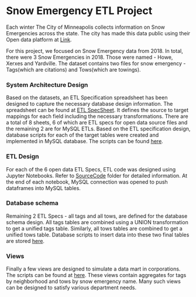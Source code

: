 # Snow Emergency ETL Project
Each winter The City of Minneapolis collects information on Snow Emergencies across the state. The city has made this data public using their Open data platform at [Link](http://opendata.minneapolismn.gov/datasets?t=Snow%20Emergency).

For this project, we focused on Snow Emergency data from 2018. 
In total, there were 3 Snow Emergencies in 2018. Those were named - Howe, Xerxes and Yardville.
The dataset contains two files for snow emergency - Tags(which are citations) and Tows(which are towings).
### System Architecture Design
Based on the datasets, an ETL Specification spreadsheet has been designed to capture the necessary database design information. The spreadsheet can be found at [ETL SpecSheet](https://github.com/rahulughade/SnowEmergency_ETL/blob/rahul/ETL%20Specifications.xlsx).
It defines the source to target mappings for each field including the necessary transformations. There are a total of 8 sheets, 6 of which are ETL specs for open data source files and the remaining 2 are for MySQL ETLs.
Based on the ETL specification design, database scripts for each of the target tables were created and implemented in MySQL database. The scripts can be found [here](https://github.com/rahulughade/SnowEmergency_ETL/blob/rahul/DBScripts/snow_emergency_db_scripts.sql).
### ETL Design
For each of the 6 open data ETL Specs, ETL code was designed using Jupyter Notebooks. Refer to [SourceCode](https://github.com/rahulughade/SnowEmergency_ETL/tree/rahul/SourceCode) folder for detailed information. 
At the end of each notebook, MySQL connection was opened to push dataframes into MySQL tables.

### Database schema
Remaining 2 ETL Specs - all tags and all tows, are defined for the database schema design. All tags tables are combined using a UNION transformation to get a unified tags table. Similarly, all tows tables are combined to get a unified tows table.
Database scripts to insert data into these two final tables are stored [here](https://github.com/rahulughade/SnowEmergency_ETL/blob/rahul/DBScripts/SQL_transformation_scripts.sql).
### Views
Finally a few views are designed to simulate a data mart in corporations. The scripts can be found at [here](https://github.com/rahulughade/SnowEmergency_ETL/blob/rahul/DBScripts/views_scripts.sql).
These views contain aggregates for tags by neighborhood and tows by snow emergency name. Many such views can be designed to satisfy various department needs. 
	
